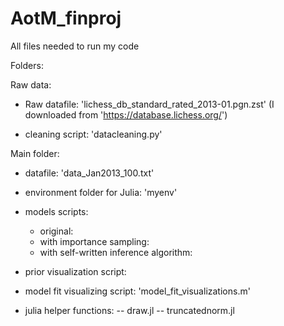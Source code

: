 # AotM_finproj
All files needed to run my code

Folders:

Raw data:

- Raw datafile: 'lichess_db_standard_rated_2013-01.pgn.zst' (I downloaded from 'https://database.lichess.org/')  

- cleaning script: 'datacleaning.py'

Main folder:

- datafile: 'data_Jan2013_100.txt'

- environment folder for Julia: 'myenv'

- models scripts: 
    * original:
    * with importance sampling:
    * with self-written inference algorithm:

- prior visualization script: 

- model fit visualizing script: 'model_fit_visualizations.m'

- julia helper functions:
-- draw.jl
-- truncatednorm.jl

